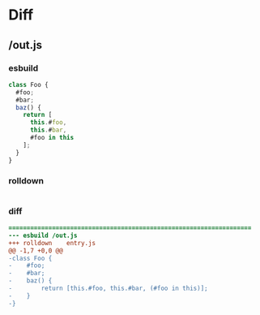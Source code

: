 # Diff
## /out.js
### esbuild
```js
class Foo {
  #foo;
  #bar;
  baz() {
    return [
      this.#foo,
      this.#bar,
      #foo in this
    ];
  }
}
```
### rolldown
```js

```
### diff
```diff
===================================================================
--- esbuild	/out.js
+++ rolldown	entry.js
@@ -1,7 +0,0 @@
-class Foo {
-    #foo;
-    #bar;
-    baz() {
-        return [this.#foo, this.#bar, (#foo in this)];
-    }
-}

```